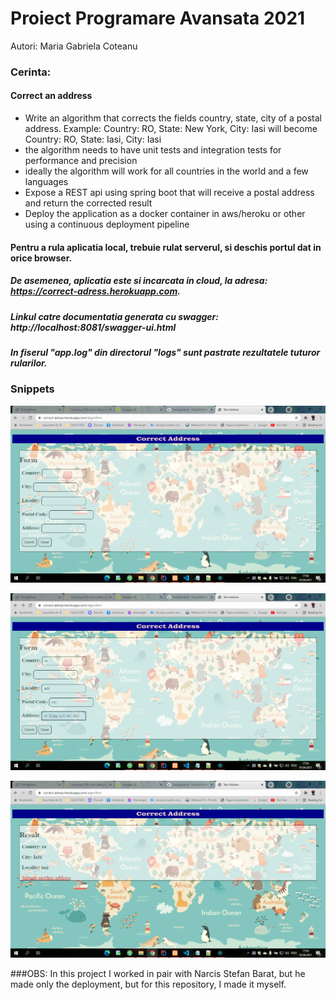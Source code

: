 # Proiect Programare Avansata 2021

Autori:  Maria Gabriela Coteanu 

### Cerinta:

#### Correct an address
- Write an algorithm that corrects the fields country, state, city of a postal
  address. Example: Country: RO, State: New York, City: Iasi will become
  Country: RO, State: Iasi, City: Iasi
- the algorithm needs to have unit tests and integration tests for performance
  and precision
- ideally the algorithm will work for all countries in the world and a few
  languages
- Expose a REST api using spring boot that will receive a postal address and
  return the corrected result
- Deploy the application as a docker container in aws/heroku or other using a
  continuous deployment pipeline



#### Pentru a rula aplicatia local, trebuie rulat serverul, si deschis portul dat in orice browser.

##### De asemenea, aplicatia este si incarcata in cloud, la adresa: https://correct-adress.herokuapp.com.

##### Linkul catre documentatia generata cu swagger: http://localhost:8081/swagger-ui.html

##### In fiserul "app.log" din directorul "logs" sunt pastrate rezultatele tuturor rularilor.

### Snippets

![img.png](img.png)

![img_2.png](img_2.png)

![img_1.png](img_1.png)


###OBS: 
In this project I worked in pair with Narcis Stefan Barat, but he made only the deployment, but for this repository, I made it myself.